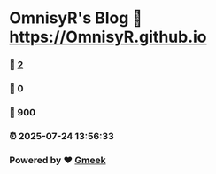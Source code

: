 # OmnisyR's Blog :link: https://OmnisyR.github.io 
### :page_facing_up: [2](https://OmnisyR.github.io/tag.html) 
### :speech_balloon: 0 
### :hibiscus: 900 
### :alarm_clock: 2025-07-24 13:56:33 
### Powered by :heart: [Gmeek](https://github.com/Meekdai/Gmeek)
